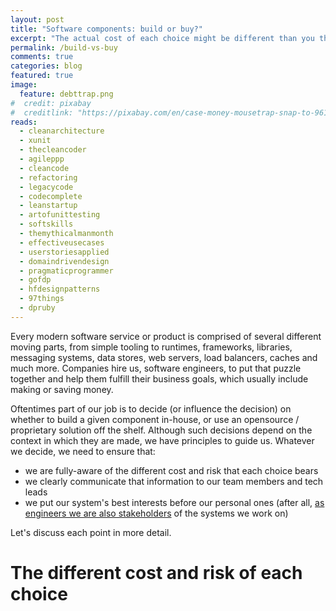 ```yaml
---
layout: post
title: "Software components: build or buy?"
excerpt: "The actual cost of each choice might be different than you think"
permalink: /build-vs-buy
comments: true
categories: blog
featured: true
image:
  feature: debttrap.png
#  credit: pixabay
#  creditlink: "https://pixabay.com/en/case-money-mousetrap-snap-to-96184/" # CC0
reads:
  - cleanarchitecture
  - xunit
  - thecleancoder
  - agileppp
  - cleancode
  - refactoring
  - legacycode
  - codecomplete
  - leanstartup
  - artofunittesting
  - softskills
  - themythicalmanmonth
  - effectiveusecases
  - userstoriesapplied
  - domaindrivendesign
  - pragmaticprogrammer
  - gofdp
  - hfdesignpatterns
  - 97things
  - dpruby
---
```


Every modern software service or product is comprised of several different moving parts, from simple tooling to runtimes, frameworks, libraries, messaging systems, data stores, web servers, load balancers, caches and much more. Companies hire us, software engineers, to put that puzzle together and help them fulfill their business goals, which usually include making or saving money.

Oftentimes part of our job is to decide (or influence the decision) on whether to build a given component in-house, or use an opensource / proprietary solution off the shelf. Although such decisions depend on the context in which they are made, we have principles to guide us. Whatever we decide, we need to ensure that:

* we are fully-aware of the different cost and risk that each choice bears
* we clearly communicate that information to our team members and tech leads
* we put our system's best interests before our personal ones (after all, [as engineers we are also stakeholders](http://blog.drinkbird.com/all-about-results) of the systems we work on)

Let's discuss each point in more detail.


# The different cost and risk of each choice



